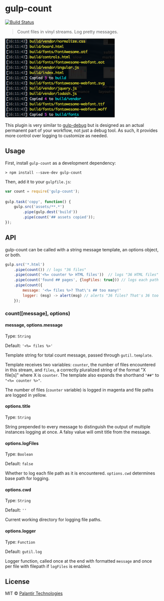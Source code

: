 # gulp-count

[![Build Status](https://travis-ci.org/palantir/gulp-count.svg?branch=master)](https://travis-ci.org/palantir/gulp-count)

> Count files in vinyl streams. Log pretty messages.

![gulp-count in action](screenshot.png)

This plugin is very similar to [gulp-debug](https://github.com/sindresorhus/gulp-debug) but is designed as an actual permanent part of your workflow, not just a debug tool. As such, it provides more control over logging to customize as needed.

## Usage
First, install `gulp-count` as a development dependency:

```shell
> npm install --save-dev gulp-count
```

Then, add it to your `gulpfile.js`:

```javascript
var count = require('gulp-count');

gulp.task('copy', function() {
    gulp.src('assets/**.*')
        .pipe(gulp.dest('build'))
        .pipe(count('## assets copied'));
});
```


## API
gulp-count can be called with a string message template, an options object, or both.

```javascript
gulp.src('*.html')
    .pipe(count()) // logs "36 files"
    .pipe(count('<%= counter %> HTML files'))  // logs "36 HTML files"
    .pipe(count('found ## pages', {logFiles: true})) // logs each path and "found 36 pages"
    .pipe(count({
        message: '<%= files %>? That\'s ## too many!'
        logger: (msg) -> alert(msg) // alerts "36 files? That's 36 too many!"
    });
```

### count([message], options)

#### message, options.message
Type: `String`

Default: `'<%= files %>'`

Template string for total count message, passed through `gutil.template`.

Template receives two variables: `counter`, the number of files encountered in this stream, and
`files`, a correctly pluralized string of the format "X file[s]" where X is `counter`. The template
also expands the shorthand `"##"` to `"<%= counter %>"`.

The number of files (`counter` variable) is logged in magenta and file paths are logged in yellow.

#### options.title
Type: `String`

String prepended to every message to distinguish the output of multiple instances logging at once.
A falsy value will omit title from the message.

#### options.logFiles
Type: `Boolean`

Default: `false`

Whether to log each file path as it is encountered. `options.cwd` determines base path for logging.

#### options.cwd
Type: `String`

Default: `''`

Current working directory for logging file paths.

#### options.logger
Type: `Function`

Default: `gutil.log`

Logger function, called once at the end with formatted `message` and once per file with filepath if `logFiles` is enabled.

## License
MIT &copy; [Palantir Technologies](http://palantir.com)
